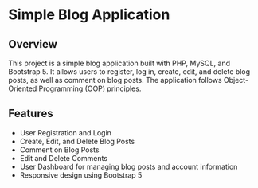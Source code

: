 # Simple Blog Application

## Overview

This project is a simple blog application built with PHP, MySQL, and Bootstrap 5. It allows users to register, log in, create, edit, and delete blog posts, as well as comment on blog posts. The application follows Object-Oriented Programming (OOP) principles.

## Features

- User Registration and Login
- Create, Edit, and Delete Blog Posts
- Comment on Blog Posts
- Edit and Delete Comments
- User Dashboard for managing blog posts and account information
- Responsive design using Bootstrap 5